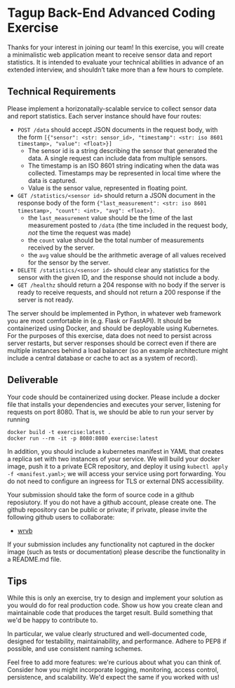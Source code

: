 # Tagup Back-End Advanced Coding Exercise

Thanks for your interest in joining our team! In this exercise, you will create a minimalistic web application meant to receive sensor data and report statistics. It is intended to evaluate your technical abilities in advance of an extended interview, and shouldn’t take more than a few hours to complete.

## Technical Requirements

Please implement a horizonatally-scalable service to collect sensor data and
report statistics. Each server instance should have four routes:
- `POST /data` should accept JSON documents in the request body, with the form
    `[{"sensor": <str: sensor_id>, "timestamp": <str: iso 8601 timestamp>, "value": <float>}]`
  - The sensor id is a string describing the sensor that generated the data. A single request can include data from multiple sensors.
  - The timestamp is an ISO 8601 string indicating when the data was collected. Timestamps may be represented in local time where the data is captured.
  - Value is the sensor value, represented in floating point.
- `GET /statistics/<sensor id>` should return a JSON document in the response body of the form 
  `{"last_measurement": <str: iso 8601 timestamp>, "count": <int>,
  "avg": <float>}`. 
    - the `last_measurement` value should be the time of the last measurement posted to `/data` (the time included in the request body, *not* the time the request was made)
    - the `count` value should be the total number of measurements received by the server.
    - the `avg` value should be the arithmetic average of all values received for the sensor by the server.
- `DELETE /statistics/<sensor id>` should clear any statistics for the sensor with the given ID, and the response should not include a body.
- `GET /healthz` should return a 204 response with no body if the server is
    ready to receive requests, and should not return a 200 response if the
    server is not ready.

The server should be implemented in Python, in whatever web framework you are most comfortable in (e.g. Flask or FastAPI). It should be containerized using Docker, and should be deployable using Kubernetes.  For the purposes of this exercise, data does not need to persist across server restarts, but server responses should be correct even if there are multiple instances behind a load balancer (so an example architecture might include a central database or cache to act as a system of record).


## Deliverable

Your code should be containerized using docker. Please include a docker file that installs your dependencies and executes your server, listening for requests on port 8080. That is, we should be able to run your server by running 
```
docker build -t exercise:latest .
docker run --rm -it -p 8080:8080 exercise:latest
```
In addition, you should include a kubernetes manifest in YAML that creates a replica set with two instances of your service. We will build your docker image, push it to a private ECR repository, and deploy it using `kubectl apply -f <manifest.yaml>`; we will access your service using port forwarding. You do not need to configure an ingreess for TLS or external DNS accessibility.

Your submission should take the form of source code in a github reposiutory. If you do not have a github account, please create one. The github repository can be public or private; if private, please invite the following github users to collaborate:
- [wrvb](https://github.com/wrvb)

If your submission includes any functionality not captured in the docker image (such as tests or documentation) please describe the functionality in a README.md file.

## Tips

While this is only an exercise, try to design and implement your solution as you would do for real production code. Show us how you create clean and maintainable code that produces the target result. Build something that we'd be happy to contribute to.

In particular, we value clearly structured and well-documented code, designed for testability, maintainability, and performance. Adhere to PEP8 if possible, and use consistent naming schemes.

Feel free to add more features: we're curious about what you can think of. Consider how you might incorporate logging, monitoring, access control, persistence, and scalability. We'd expect the same if you worked with us! 
